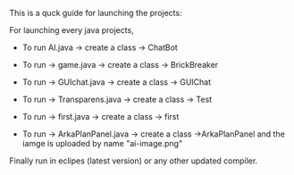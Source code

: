 This is a quck guide for launching the projects:


For launching every java projects, 

- To run AI.java -> create a class -> ChatBot 

- To run -> game.java -> create a class -> BrickBreaker

- To run -> GUIchat.java -> create a class -> GUIChat

- To run -> Transparens.java -> create a class -> Test 

- To run -> first.java -> create a class -> first 

- To run -> ArkaPlanPanel.java -> create a class ->ArkaPlanPanel and the iamge is uploaded by name "ai-image.png"
  

Finally run in eclipes (latest version) or any other updated compiler.

